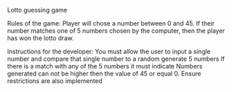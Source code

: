 Lotto guessing game

Rules of the game:
Player will chose a number between 0 and 45. If their number matches one of 5 numbers chosen by the computer, then the player has won the lotto draw.

Instructions for the developer:
You must allow the user to input a single number and compare that single number to a random generate 5 numbers
If there is a match with any of the 5 numbers it must indicate
Numbers generated can not be higher then the value of 45 or equal 0. Ensure restrictions are also implemented
